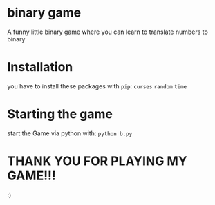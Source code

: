 # binary game
A funny little binary game where you can learn to translate numbers to binary

# Installation
you have to install these packages with ``pip``:
``curses``
``random``
``time``

# Starting the game
start the Game via python with: ``python b.py``

# THANK YOU FOR PLAYING MY GAME!!!
:)
